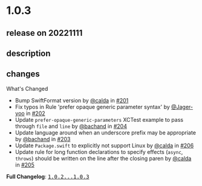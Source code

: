 # 1.0.3

## release on 20221111
## description
## changes
What's Changed

* Bump SwiftFormat version by <a class="user-mention notranslate" data-hovercard-type="user" data-hovercard-url="/users/calda/hovercard" data-octo-click="hovercard-link-click" data-octo-dimensions="link_type:self" href="https://github.com/calda">@calda</a> in <a class="issue-link js-issue-link" data-error-text="Failed to load title" data-id="1412281354" data-permission-text="Title is private" data-url="https://github.com/airbnb/swift/issues/201" data-hovercard-type="pull_request" data-hovercard-url="/airbnb/swift/pull/201/hovercard" href="https://github.com/airbnb/swift/pull/201">#201</a>
* Fix typos in Rule 'prefer opaque generic parameter syntax' by <a class="user-mention notranslate" data-hovercard-type="user" data-hovercard-url="/users/Jager-yoo/hovercard" data-octo-click="hovercard-link-click" data-octo-dimensions="link_type:self" href="https://github.com/Jager-yoo">@Jager-yoo</a> in <a class="issue-link js-issue-link" data-error-text="Failed to load title" data-id="1412466364" data-permission-text="Title is private" data-url="https://github.com/airbnb/swift/issues/202" data-hovercard-type="pull_request" data-hovercard-url="/airbnb/swift/pull/202/hovercard" href="https://github.com/airbnb/swift/pull/202">#202</a>
* Update <code>prefer-opaque-generic-parameters</code> XCTest example to pass through <code>file</code> and <code>line</code> by <a class="user-mention notranslate" data-hovercard-type="user" data-hovercard-url="/users/bachand/hovercard" data-octo-click="hovercard-link-click" data-octo-dimensions="link_type:self" href="https://github.com/bachand">@bachand</a> in <a class="issue-link js-issue-link" data-error-text="Failed to load title" data-id="1417624453" data-permission-text="Title is private" data-url="https://github.com/airbnb/swift/issues/204" data-hovercard-type="pull_request" data-hovercard-url="/airbnb/swift/pull/204/hovercard" href="https://github.com/airbnb/swift/pull/204">#204</a>
* Update language around when an underscore prefix may be appropriate by <a class="user-mention notranslate" data-hovercard-type="user" data-hovercard-url="/users/bachand/hovercard" data-octo-click="hovercard-link-click" data-octo-dimensions="link_type:self" href="https://github.com/bachand">@bachand</a> in <a class="issue-link js-issue-link" data-error-text="Failed to load title" data-id="1417617714" data-permission-text="Title is private" data-url="https://github.com/airbnb/swift/issues/203" data-hovercard-type="pull_request" data-hovercard-url="/airbnb/swift/pull/203/hovercard" href="https://github.com/airbnb/swift/pull/203">#203</a>
* Update <code>Package.swift</code> to explicitly not support Linux by <a class="user-mention notranslate" data-hovercard-type="user" data-hovercard-url="/users/calda/hovercard" data-octo-click="hovercard-link-click" data-octo-dimensions="link_type:self" href="https://github.com/calda">@calda</a> in <a class="issue-link js-issue-link" data-error-text="Failed to load title" data-id="1436108198" data-permission-text="Title is private" data-url="https://github.com/airbnb/swift/issues/206" data-hovercard-type="pull_request" data-hovercard-url="/airbnb/swift/pull/206/hovercard" href="https://github.com/airbnb/swift/pull/206">#206</a>
* Update rule for long function declarations to specify effects (<code>async</code>, <code>throws</code>) should be written on the line after the closing paren by <a class="user-mention notranslate" data-hovercard-type="user" data-hovercard-url="/users/calda/hovercard" data-octo-click="hovercard-link-click" data-octo-dimensions="link_type:self" href="https://github.com/calda">@calda</a> in <a class="issue-link js-issue-link" data-error-text="Failed to load title" data-id="1433673118" data-permission-text="Title is private" data-url="https://github.com/airbnb/swift/issues/205" data-hovercard-type="pull_request" data-hovercard-url="/airbnb/swift/pull/205/hovercard" href="https://github.com/airbnb/swift/pull/205">#205</a>

<strong>Full Changelog</strong>: <a class="commit-link" href="https://github.com/airbnb/swift/compare/1.0.2...1.0.3"><tt>1.0.2...1.0.3</tt></a>

